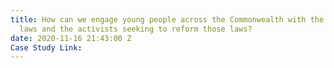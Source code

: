 ```yaml
---
title: How can we engage young people across the Commonwealth with the discriminatory
  laws and the activists seeking to reform those laws?
date: 2020-11-16 21:43:00 Z
Case Study Link: 
---
```


